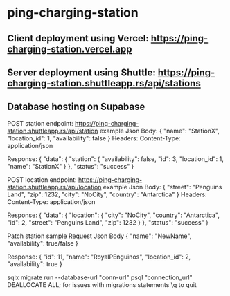 # ping-charging-station

## Client deployment using Vercel: <https://ping-charging-station.vercel.app>

## Server deployment using Shuttle: <https://ping-charging-station.shuttleapp.rs/api/stations>

## Database hosting on Supabase

POST station endpoint: <https://ping-charging-station.shuttleapp.rs/api/station>
example Json Body:
{
 "name": "StationX",
 "location_id": 1,
 "availability": false
}
Headers:
Content-Type: application/json

Response:
{
 "data": {
  "station": {
   "availability": false,
   "id": 3,
   "location_id": 1,
   "name": "StationX"
  }
 },
 "status": "success"
}

POST location endpoint: <https://ping-charging-station.shuttleapp.rs/api/location>
example Json Body:
{
  "street": "Penguins Land",
  "zip": 1232,
  "city": "NoCity",
  "country": "Antarctica"
}
Headers:
Content-Type: application/json

Response:
{
 "data": {
  "location": {
   "city": "NoCity",
   "country": "Antarctica",
   "id": 2,
   "street": "Penguins Land",
   "zip": 1232
  }
 },
 "status": "success"
}

Patch station sample
Request Json Body
{
    "name": "NewName",
    "availability": true/false
}

Response:
{
 "id": 11,
 "name": "RoyalPEnguinos",
 "location_id": 2,
 "availability": true
}

sqlx migrate run --database-url "conn-url"
psql "connection_url"
DEALLOCATE ALL; for issues with migrations statements
\q to quit
